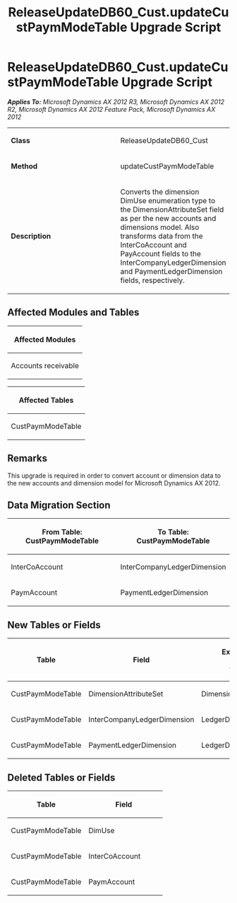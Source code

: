 ﻿---
title: ReleaseUpdateDB60_Cust.updateCustPaymModeTable Upgrade Script
TOCTitle: ReleaseUpdateDB60_Cust.updateCustPaymModeTable Upgrade Script
ms:assetid: 0f8bd959-8bcb-2611-e783-ccc23d0356a5
ms:mtpsurl: https://msdn.microsoft.com/en-us/library/JJ735763(v=AX.60)
ms:contentKeyID: 49706663
ms.date: 05/18/2015
mtps_version: v=AX.60
---

# ReleaseUpdateDB60\_Cust.updateCustPaymModeTable Upgrade Script 


_**Applies To:** Microsoft Dynamics AX 2012 R3, Microsoft Dynamics AX 2012 R2, Microsoft Dynamics AX 2012 Feature Pack, Microsoft Dynamics AX 2012_

<table>
<colgroup>
<col style="width: 50%" />
<col style="width: 50%" />
</colgroup>
<tbody>
<tr class="odd">
<td><p><strong>Class</strong></p></td>
<td><p>ReleaseUpdateDB60_Cust</p></td>
</tr>
<tr class="even">
<td><p><strong>Method</strong></p></td>
<td><p>updateCustPaymModeTable</p></td>
</tr>
<tr class="odd">
<td><p><strong>Description</strong></p></td>
<td><p>Converts the dimension DimUse enumeration type to the DimensionAttributeSet field as per the new accounts and dimensions model. Also transforms data from the InterCoAccount and PayAccount fields to the InterCompanyLedgerDimension and PaymentLedgerDimension fields, respectively.</p></td>
</tr>
</tbody>
</table>


## Affected Modules and Tables

<table>
<colgroup>
<col style="width: 100%" />
</colgroup>
<thead>
<tr class="header">
<th><p>Affected Modules</p></th>
</tr>
</thead>
<tbody>
<tr class="odd">
<td><p>Accounts receivable</p></td>
</tr>
</tbody>
</table>


<table>
<colgroup>
<col style="width: 100%" />
</colgroup>
<thead>
<tr class="header">
<th><p>Affected Tables</p></th>
</tr>
</thead>
<tbody>
<tr class="odd">
<td><p>CustPaymModeTable</p></td>
</tr>
</tbody>
</table>


## Remarks

This upgrade is required in order to convert account or dimension data to the new accounts and dimension model for Microsoft Dynamics AX 2012.

## Data Migration Section

<table>
<colgroup>
<col style="width: 50%" />
<col style="width: 50%" />
</colgroup>
<thead>
<tr class="header">
<th><p>From Table: CustPaymModeTable</p></th>
<th><p>To Table: CustPaymModeTable</p></th>
</tr>
</thead>
<tbody>
<tr class="odd">
<td><p>InterCoAccount</p></td>
<td><p>InterCompanyLedgerDimension</p></td>
</tr>
<tr class="even">
<td><p>PaymAccount</p></td>
<td><p>PaymentLedgerDimension</p></td>
</tr>
</tbody>
</table>


## New Tables or Fields

<table>
<colgroup>
<col style="width: 33%" />
<col style="width: 33%" />
<col style="width: 33%" />
</colgroup>
<thead>
<tr class="header">
<th><p>Table</p></th>
<th><p>Field</p></th>
<th><p>Extended Data Type</p>
<p>-or- Base Enum</p></th>
</tr>
</thead>
<tbody>
<tr class="odd">
<td><p>CustPaymModeTable</p></td>
<td><p>DimensionAttributeSet</p></td>
<td><p>DimensionEnumeration</p></td>
</tr>
<tr class="even">
<td><p>CustPaymModeTable</p></td>
<td><p>InterCompanyLedgerDimension</p></td>
<td><p>LedgerDimensionDefaultAccount</p></td>
</tr>
<tr class="odd">
<td><p>CustPaymModeTable</p></td>
<td><p>PaymentLedgerDimension</p></td>
<td><p>LedgerDimensionDefaultAccount</p></td>
</tr>
</tbody>
</table>


## Deleted Tables or Fields

<table>
<colgroup>
<col style="width: 50%" />
<col style="width: 50%" />
</colgroup>
<thead>
<tr class="header">
<th><p>Table</p></th>
<th><p>Field</p></th>
</tr>
</thead>
<tbody>
<tr class="odd">
<td><p>CustPaymModeTable</p></td>
<td><p>DimUse</p></td>
</tr>
<tr class="even">
<td><p>CustPaymModeTable</p></td>
<td><p>InterCoAccount</p></td>
</tr>
<tr class="odd">
<td><p>CustPaymModeTable</p></td>
<td><p>PaymAccount</p></td>
</tr>
</tbody>
</table>

  


